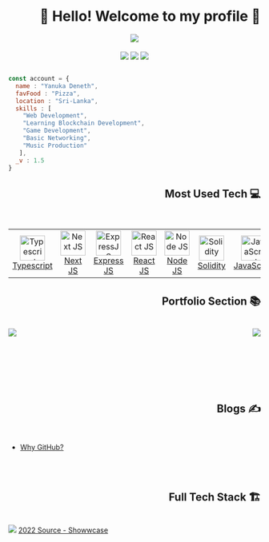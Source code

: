 <!-- Header -->
<h1 align="right"> 👋 Hello! Welcome to my profile 📸 </h1>

<div align="center">
  <img align="center" src="https://github-readme-stats.vercel.app/api?username=yanukadeneth99&count_private=true&show_icons=true&theme=dark" />
</div>

<br />
<div align="center">
  <img align="center" src="https://img.shields.io/discord/847154458395541525?label=ASCIIX%20Discord&style=for-the-badge" />
  <img align="center" src="https://img.shields.io/github/followers/yanukadeneth99?label=Github%20Follow&style=for-the-badge" />
  <img align="center" src="https://img.shields.io/twitter/follow/yanukadeneth99?label=Follow%20Twitter&style=for-the-badge" />
</div>

<br />

<!-- About Me -->
```javascript
const account = {
  name : "Yanuka Deneth",
  favFood : "Pizza",
  location : "Sri-Lanka",
  skills : [
    "Web Development",
    "Learning Blockchain Development",
    "Game Development",
    "Basic Networking",
    "Music Production"
   ],
  _v : 1.5
}
```


<!-- Tech Section -->
<h2 align="right"> Most Used Tech 💻 </h2><br />

<table align="left">
  <tr>
    <td align="center" width="120px">
      <a href="https://www.typescriptlang.org/">
        <img src="https://upload.wikimedia.org/wikipedia/commons/thumb/4/4c/Typescript_logo_2020.svg/1024px-Typescript_logo_2020.svg.png" width="50" height="50" alt="Typescript" />
      <br>
      Typescript
      </a>
    </td>
    <td align="center" width="120px">
      <a href="https://nextjs.org/">
        <img src="https://seeklogo.com/images/N/next-js-logo-8FCFF51DD2-seeklogo.com.png" width="50" height="50" alt="Next JS" />
      <br>
      Next JS
      </a>
    </td>
    <td align="center" width="120px">
      <a href="https://expressjs.com/">
        <img src="https://images.tute.io/tute/topic/express-js.png" width="50" height="50" alt="ExpressJS" />
      <br>
      Express JS
      </a>
    </td>
    <td align="center" width="120px">
      <a href="https://reactjs.org/">
        <img src="https://cdn4.iconfinder.com/data/icons/logos-3/600/React.js_logo-512.png" width="50" height="50" alt="React JS" />
      <br>
      React JS
      </a>
    </td>
    <td align="center" width="120px">
      <a href="https://nodejs.org/en/">
        <img src="https://cdn-icons-png.flaticon.com/512/5968/5968322.png" width="50" height="50" alt="Node JS" />
      <br>
      Node JS
      </a>
    </td>
    <td align="center" width="120px">
      <a href="https://docs.soliditylang.org/en/v0.8.15/">
        <img src="https://docs.soliditylang.org/en/v0.8.15/_static/logo.svg" width="50" height="50" alt="Solidity" />
      <br>
      Solidity
      </a>
    </td>
    <td align="center" width="120px">
      <a href="https://www.javascript.com/">
        <img src="http://developerpitstop.com/wp-content/uploads/2022/01/Javascript_Logo.png" width="50" height="50" alt="JavaScript" />
      <br>
      JavaScript
      </a>
    </td>
    <td align="center" width="120px">
      <a href="https://code.visualstudio.com/">
        <img src="https://cdn.icon-icons.com/icons2/2107/PNG/512/file_type_vscode_icon_130084.png" width="50" height="50" alt="VS Code" />
      <br>
      VS Code
     </a>
    </td>
  </tr>     
</table>

<br /><br /><br /><br /><br /><br />

<!-- Portfolio -->
<h2 align="right"> Portfolio Section 📚 </h2><br />

<div>
  <a href="https://github.com/yanukadeneth99/DAO-DApp">
    <img align="left" src="https://github-readme-stats.vercel.app/api/pin/?username=yanukadeneth99&repo=DAO-DApp&theme=dark" />
  </a>
  <a href="https://github.com/yanukadeneth99/TestingGrounds">
    <img align="right" src="https://github-readme-stats.vercel.app/api/pin/?username=yanukadeneth99&repo=TestingGrounds&theme=dark" />
  </a>
</div>

<br /><br /><br /><br /><br /><br />

<!-- Blogs -->
<h2 align="right"> Blogs ✍️ </h2><br />
<ul>
  <li><a href="https://yanukadeneth99.medium.com/why-github-32ae203669b7">Why GitHub?</a></li>
</ul>

<br /><br />

<!-- Full Tech Stack -->
<h2 align="right"> Full Tech Stack 🏗️ </h2><br />

<img src="https://i.imgur.com/5vNPPQh.png" />
<a href="https://www.showwcase.com/yanukadeneth99">2022 Source - Showwcase</a>

<!-- Objects -->
[ASCIIX]: https://asciix.com "ASCIIX : Software Engineering Company (https://asciix.com)"
[USHIFT MUSIC]: https://ushiftmusic.com "Ushift Music : Music Production Company (https://ushiftmusic.com)"
